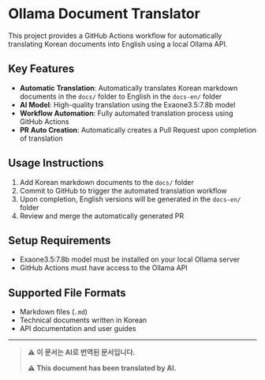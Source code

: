 # Ollama Document Translator

This project provides a GitHub Actions workflow for automatically translating Korean documents into English using a local Ollama API.

## Key Features

- **Automatic Translation**: Automatically translates Korean markdown documents in the `docs/` folder to English in the `docs-en/` folder
- **AI Model**: High-quality translation using the Exaone3.5:7.8b model
- **Workflow Automation**: Fully automated translation process using GitHub Actions
- **PR Auto Creation**: Automatically creates a Pull Request upon completion of translation

## Usage Instructions

1. Add Korean markdown documents to the `docs/` folder
2. Commit to GitHub to trigger the automated translation workflow
3. Upon completion, English versions will be generated in the `docs-en/` folder
4. Review and merge the automatically generated PR

## Setup Requirements

- Exaone3.5:7.8b model must be installed on your local Ollama server
- GitHub Actions must have access to the Ollama API

## Supported File Formats

- Markdown files (`.md`)
- Technical documents written in Korean
- API documentation and user guides

---

> **⚠️ 이 문서는 AI로 번역된 문서입니다.**
>
> **⚠️ This document has been translated by AI.**
